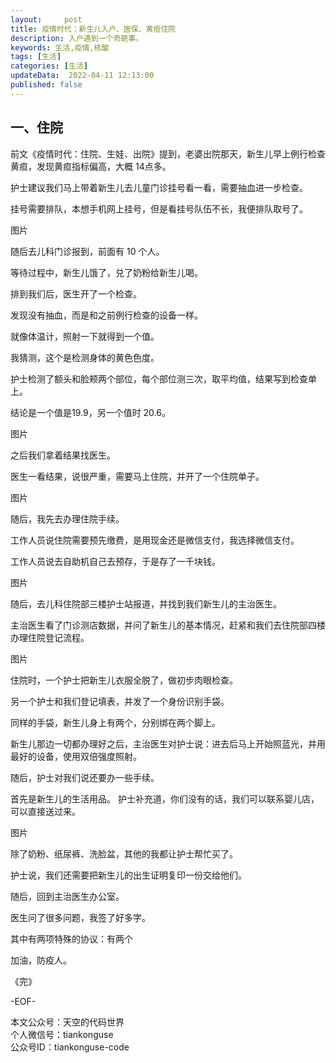 ```yaml
---   
layout:     post  
title: 疫情时代：新生儿入户、医保、黄疸住院    
description: 入户遇到一个奇葩事。       
keywords: 生活,疫情,核酸 
tags: [生活]    
categories: [生活]  
updateData:  2022-04-11 12:13:00  
published: false  
---  
```



## 一、住院



前文《疫情时代：住院、生娃、出院》提到，老婆出院那天，新生儿早上例行检查黄疸，发现黄疸指标偏高，大概 14点多。



护士建议我们马上带着新生儿去儿童门诊挂号看一看，需要抽血进一步检查。



挂号需要排队，本想手机网上挂号，但是看挂号队伍不长，我便排队取号了。



图片​


随后去儿科门诊报到，前面有 10 个人。

等待过程中，新生儿饿了，兑了奶粉给新生儿喝。





排到我们后，医生开了一个检查。

发现没有抽血，而是和之前例行检查的设备一样。

就像体温计，照射一下就得到一个值。



我猜测，这个是检测身体的黄色色度。





护士检测了额头和脸颊两个部位，每个部位测三次，取平均值，结果写到检查单上。

结论是一个值是19.9，另一个值时 20.6。



图片​


之后我们拿着结果找医生。

医生一看结果，说很严重，需要马上住院，并开了一个住院单子。





图片​


随后，我先去办理住院手续。

工作人员说住院需要预先缴费，是用现金还是微信支付，我选择微信支付。

工作人员说去自助机自己去预存，于是存了一千块钱。



图片​


随后，去儿科住院部三楼护士站报道，并找到我们新生儿的主治医生。



主治医生看了门诊测店数据，并问了新生儿的基本情况，赶紧和我们去住院部四楼办理住院登记流程。



图片​


住院时，一个护士把新生儿衣服全脱了，做初步肉眼检查。

另一个护士和我们登记填表，并发了一个身份识别手袋。

同样的手袋，新生儿身上有两个，分别绑在两个脚上。



新生儿那边一切都办理好之后，主治医生对护士说：进去后马上开始照蓝光，并用最好的设备，使用双倍强度照射。



随后，护士对我们说还要办一些手续。


首先是新生儿的生活用品。
护士补充道，你们没有的话，我们可以联系婴儿店，可以直接送过来。



图片​


除了奶粉、纸尿裤、洗脸盆，其他的我都让护士帮忙买了。



护士说，我们还需要把新生儿的出生证明复印一份交给他们。



随后，回到主治医生办公室。

医生问了很多问题，我签了好多字。



其中有两项特殊的协议：有两个

加油，防疫人。  


《完》  


-EOF-  



本文公众号：天空的代码世界  
个人微信号：tiankonguse  
公众号ID：tiankonguse-code  
  

